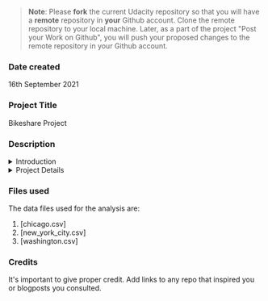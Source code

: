 >**Note**: Please **fork** the current Udacity repository so that you will have a **remote** repository in **your** Github account. Clone the remote repository to your local machine. Later, as a part of the project "Post your Work on Github", you will push your proposed changes to the remote repository in your Github account.

### Date created
16th September 2021

### Project Title
Bikeshare Project

### Description
<details>
	<summary>Introduction</summary>

	Over the past decade, bicycle-sharing systems have been growing in number and popularity in cities across the world. Bicycle-sharing systems allow users to rent bicycles on a very short-term basis for a price. This allows people to borrow a bike from point A and return it at point B, though they can also return it to the same location if they'd like to just go for a ride. Regardless, each bike can serve several users per day.

	Thanks to the rise in information technologies, it is easy for a user of the system to access a dock within the system to unlock or return bicycles. These technologies also provide a wealth of data that can be used to explore how these bike-sharing systems are used.

</details>


<details>
	<summary>Project Details</summary>

Thus, in this project we analyze the Bikeshare data from three (3) major cities in the United States - Chicago, New York and Washington.
The solution interacts with the user by asking for user inputs which are then used to load and filter the data.
Then appropriate analysis are done on the data as required.
</details>

### Files used

The data files used for the analysis are:

1. [chicago.csv]
1. [new_york_city.csv]
1. [washington.csv]

### Credits
It's important to give proper credit. Add links to any repo that inspired you or blogposts you consulted.

